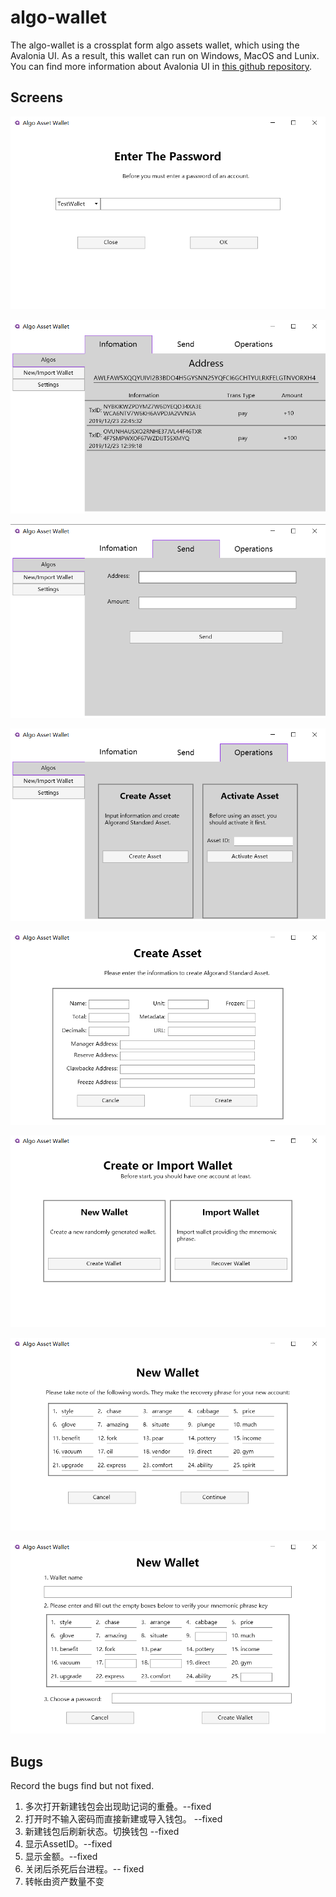 # algo-wallet
The algo-wallet is a crossplat form algo assets wallet, which using the Avalonia UI. As a result, this wallet can run on Windows, MacOS and Lunix. You can find more information about Avalonia UI in [this github repository](https://github.com/AvaloniaUI/Avalonia).

## Screens

![enter-password](https://github.com/RileyGe/algo-wallet/blob/master/images/enter-password.png)

![information](https://github.com/RileyGe/algo-wallet/blob/master/images/information.png)

![send](https://github.com/RileyGe/algo-wallet/blob/master/images/send.png)

![operations](https://github.com/RileyGe/algo-wallet/blob/master/images/operations.png)

![create-asset](https://github.com/RileyGe/algo-wallet/blob/master/images/create-asset.png)

![create-import-wallet](https://github.com/RileyGe/algo-wallet/blob/master/images/create-import-wallet.png)

![new-wallet-step1](https://github.com/RileyGe/algo-wallet/blob/master/images/new-wallet-step1.png)

![new-wallet-step2](https://github.com/RileyGe/algo-wallet/blob/master/images/new-wallet-step2.png)

## Bugs

Record the bugs find but not fixed.

1. 多次打开新建钱包会出现助记词的重叠。--fixed
2. 打开时不输入密码而直接新建或导入钱包。 --fixed
3. 新建钱包后刷新状态。切换钱包  --fixed
4. 显示AssetID。--fixed
5. 显示金额。--fixed
6. 关闭后杀死后台进程。-- fixed
7. 转帐由资产数量不变